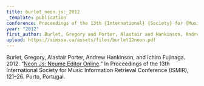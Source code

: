 ```yaml
---
title: burlet_neon.js:_2012
_template: publication
conference: Proceedings of the 13th {International} {Society} for {Music} {Information} {Retrieval} {Conference} ({ISMIR})
year: "2012"
first_author: Burlet, Gregory and Porter, Alastair and Hankinson, Andrew and Fujinaga, Ichiro
upload: https://simssa.ca/assets/files/burlet12neon.pdf
---
```

Burlet, Gregory, Alastair Porter, Andrew Hankinson, and Ichiro Fujinaga. 2012. “<a href="https://simssa.ca/assets/files/burlet12neon.pdf">Neon.Js: Neume Editor Online</a>.” In Proceedings of the 13th International Society for Music Information Retrieval Conference (ISMIR), 121–26. Porto, Portugal.
